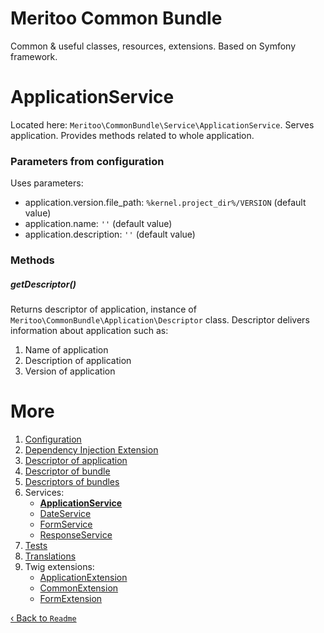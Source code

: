 # Meritoo Common Bundle

Common & useful classes, resources, extensions. Based on Symfony framework.

# ApplicationService

Located here: `Meritoo\CommonBundle\Service\ApplicationService`. Serves application. Provides methods related to whole
application.

### Parameters from configuration

Uses parameters:

- application.version.file_path: `%kernel.project_dir%/VERSION` (default value)
- application.name: `''` (default value)
- application.description: `''` (default value)

### Methods

##### getDescriptor()

Returns descriptor of application, instance of `Meritoo\CommonBundle\Application\Descriptor` class. Descriptor delivers
information about application such as:

1. Name of application
2. Description of application
3. Version of application

# More

1. [Configuration](../Configuration.md)
2. [Dependency Injection Extension](../Dependency-Injection-Extension.md)
3. [Descriptor of application](../Descriptor-of-application.md)
4. [Descriptor of bundle](../Descriptor-of-bundle.md)
5. [Descriptors of bundles](../Descriptors-of-bundles.md)
6. Services:
    - [**ApplicationService**](ApplicationService.md)
    - [DateService](DateService.md)
    - [FormService](FormService.md)
    - [ResponseService](ResponseService.md)
7. [Tests](../Tests.md)
8. [Translations](../Translations.md)
9. Twig extensions:
    - [ApplicationExtension](../Twig-Extensions/ApplicationExtension.md)
    - [CommonExtension](../Twig-Extensions/CommonExtension.md)
    - [FormExtension](../Twig-Extensions/FormExtension.md)

[&lsaquo; Back to `Readme`](../../README.md)

